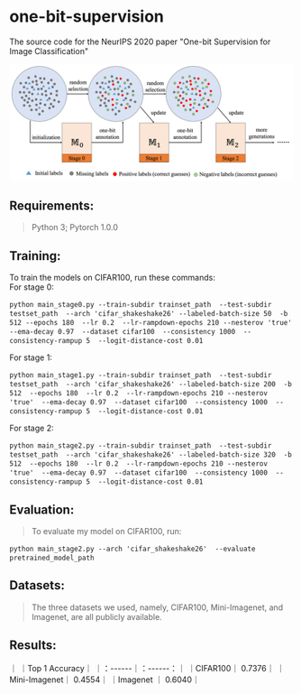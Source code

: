 # one-bit-supervision
The source code for the NeurIPS 2020 paper "One-bit Supervision for Image Classification"

![Image Text](https://github.com/huhengtong/one-bit-supervision/raw/main/framework.png)  

Requirements:
---------------------------------
>Python 3; Pytorch 1.0.0
  
Training:
-----------------------------------
To train the models on CIFAR100, run these commands:  
For stage 0: 
```
python main_stage0.py --train-subdir trainset_path  --test-subdir testset_path  --arch 'cifar_shakeshake26' --labeled-batch-size 50  -b 512 --epochs 180  --lr 0.2  --lr-rampdown-epochs 210 --nesterov 'true'  --ema-decay 0.97  --dataset cifar100  --consistency 1000  --consistency-rampup 5  --logit-distance-cost 0.01  
```
For stage 1: 
```
python main_stage1.py --train-subdir trainset_path  --test-subdir testset_path  --arch 'cifar_shakeshake26' --labeled-batch-size 200  -b 512  --epochs 180  --lr 0.2  --lr-rampdown-epochs 210 --nesterov 'true'  --ema-decay 0.97  --dataset cifar100  --consistency 1000  --consistency-rampup 5  --logit-distance-cost 0.01  
```
For stage 2: 
```
python main_stage2.py --train-subdir trainset_path  --test-subdir testset_path  --arch 'cifar_shakeshake26' --labeled-batch-size 320  -b 512  --epochs 180  --lr 0.2  --lr-rampdown-epochs 210 --nesterov 'true'  --ema-decay 0.97  --dataset cifar100  --consistency 1000  --consistency-rampup 5  --logit-distance-cost 0.01  
```

Evaluation:
---------------------------------
>To evaluate my model on CIFAR100, run:
```
python main_stage2.py --arch 'cifar_shakeshake26'  --evaluate pretrained_model_path
```

Datasets:
-------------------------------
>The three datasets we used, namely, CIFAR100, Mini-Imagenet, and Imagenet, are all publicly available.
  
Results:
----------------------------------

｜ ｜Top 1 Accuracy｜
｜：------｜：------：｜
｜CIFAR100｜ 0.7376｜
｜Mini-Imagenet｜  0.4554｜
｜Imagenet ｜      0.6040｜

